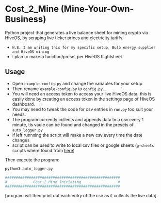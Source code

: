 # Cost_2_Mine (Mine-Your-Own-Business)
Python project that generates a live balance sheet for mining crypto via HiveOS, by scraping live ticker prices and electricity tariffs.

 - `N.B. I am writing this for my specific setup, Bulb energy supplier and HiveOS mining` 
 - I plan to make a function/preset per HiveOS flightsheet

## Usage 
 - Open `example-config.py` and change the variables for your setup.
 - Then rename `example-config.py` to `config.py`.
 - You will need an access token to access your live HiveOS data, this is easily done by creating an access token in the settings page of HiveOS dashboard. 
 - You may need to tweak the code for csv entries in `run.py` too suit your needs. 
 - The program currently collects and appends data to a csv every 1 minute, tis vaule can be found and changed in the presets of `auto_logger.py` 
 - if left runnning the script will make a new csv every time the date changes
 - script can be used to write to local csv files or google sheets (`g-sheets` scripts where found from [here](https://blog.coupler.io/python-to-google-sheets/))

 Then execute the program:

```py
python3 auto_logger.py
```
```bash
#####################################################
#            Cost_2_Mine Initiating                 #
#####################################################
```
[program will then print out each entry of the csv as it collects the live data]
